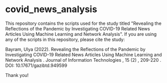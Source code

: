 # covid_news_analysis

This repository contains the scripts used for the study titled "Revealing the Reflections of the Pandemic by Investigating COVID-19 Related News Articles Using Machine Learning and Network Analysis". If you are using any of the scripts in this repository, please cite the study:

Bayram, Ulya (2022). Revealing the Reflections of the Pandemic by Investigating COVID-19 Related News Articles Using Machine Learning and Network Analysis . Journal of Information Technologies , 15 (2) , 209-220 . DOI: 10.17671/gazibtd.949599

Thank you!
